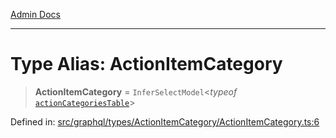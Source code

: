 [Admin Docs](/)

***

# Type Alias: ActionItemCategory

> **ActionItemCategory** = `InferSelectModel`\<*typeof* [`actionCategoriesTable`](../../../../../drizzle/tables/actionCategories/variables/actionCategoriesTable.md)\>

Defined in: [src/graphql/types/ActionItemCategory/ActionItemCategory.ts:6](https://github.com/PalisadoesFoundation/talawa-api/blob/b92360e799fdc7cf89a1346eb8395735c501ee9c/src/graphql/types/ActionItemCategory/ActionItemCategory.ts#L6)
